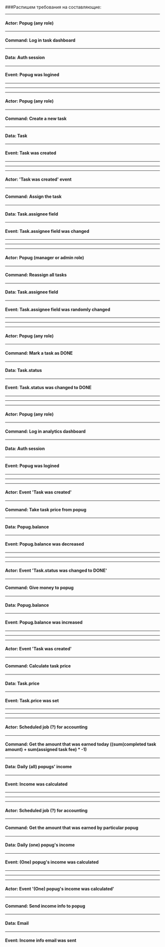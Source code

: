 ###Распишем требования на составляющие:

----
#### Actor: Popug (any role)

----
#### Command: Log in task dashboard

----
#### Data: Auth session

----
#### Event: Popug was logined

----
----
----
#### Actor: Popug (any role)

----
#### Command: Create a new task

----
#### Data: Task

----
#### Event: Task was created

----
----
----
#### Actor: 'Task was created' event

----
#### Command: Assign the task

----
#### Data: Task.assignee field

----
#### Event: Task.assignee field was changed

----
----
----
#### Actor: Popug (manager or admin role)

----
#### Command: Reassign all tasks

----
#### Data: Task.assignee field

----
#### Event: Task.assignee field was randomly changed

----
----
----
#### Actor: Popug (any role)

----
#### Command: Mark a task as DONE

----
#### Data: Task.status

----
#### Event: Task.status was changed to DONE

----
----
----
#### Actor: Popug (any role)

----
#### Command: Log in analytics dashboard

----
#### Data: Auth session

----
#### Event: Popug was logined

----
----
----
#### Actor: Event 'Task was created'

----
#### Command: Take task price from popug

----
#### Data: Popug.balance

----
#### Event: Popug.balance was decreased

----
----
----
#### Actor: Event 'Task.status was changed to DONE'

----
#### Command: Give money to popug

----
#### Data: Popug.balance

----
#### Event: Popug.balance was increased

----
----
----
#### Actor: Event 'Task was created'

----
#### Command: Calculate task price

----
#### Data: Task.price

----
#### Event: Task.price was set

----
----
----
#### Actor: Scheduled job (?) for accounting

----
#### Command: Get the amount that was earned today ((sum(completed task amount) + sum(assigned task fee) * -1)

----
#### Data: Daily (all) popugs' income

----
#### Event: Income was calculated

----
----
----
#### Actor: Scheduled job (?) for accounting

----
#### Command: Get the amount that was earned by particular popug

----
#### Data: Daily (one) popug's income

----
#### Event: (One) popug's income was calculated

----
----
----
#### Actor: Event '(One) popug's income was calculated'

----
#### Command: Send income info to popug

----
#### Data: Email

----
#### Event: Income info email was sent